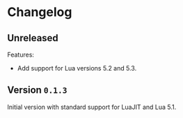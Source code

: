 # Changelog

## Unreleased

Features:
- Add support for Lua versions 5.2 and 5.3.

## Version `0.1.3`

Initial version with standard support for LuaJIT and Lua 5.1.
